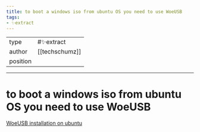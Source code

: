```yaml
---
title: to boot a windows iso from ubuntu OS you need to use WoeUSB
tags:
- ✨extract
---
```



<table>
<tr>
<td> type </td>
<td> #✨extract </td>
</tr>
<tr>
<td> author </td>
<td> [[techschumz]] </td>
</tr>
<tr>
<td> position </td>
<td>  </td>
</tr>
</table>


---

# to boot a windows iso from ubuntu OS you need to use WoeUSB

[WoeUSB installation on ubuntu](/Extracts/WoeUSB%20installation%20on%20ubuntu.md)
